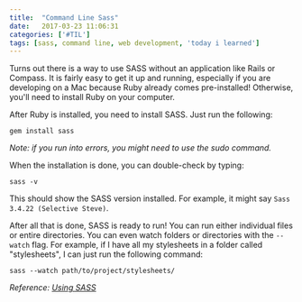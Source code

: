 ```yaml
---
title:  "Command Line Sass"
date:   2017-03-23 11:06:31
categories: ['#TIL']
tags: [sass, command line, web development, 'today i learned']
---
```


Turns out there is a way to use SASS without an application like Rails or Compass. It is fairly easy to get it up and running, especially if you are developing on a Mac because Ruby already comes pre-installed! ️️Otherwise, you'll need to install Ruby on your computer.

After Ruby is installed, you need to install SASS. Just run the following:

```
gem install sass
```

*Note: if you run into errors, you might need to use the sudo command.*

When the installation is done, you can double-check by typing:

```
sass -v
```

This should show the SASS version installed. For example, it might say `Sass 3.4.22 (Selective Steve)`.

After all that is done, SASS is ready to run! You can run either individual files or entire directories. You can even watch folders or directories with the `--watch` flag. For example, if I have all my stylesheets in a folder called "stylesheets", I can just run the following command:

```
sass --watch path/to/project/stylesheets/
```

*Reference: [Using SASS](http://sass-lang.com/documentation/file.SASS_REFERENCE.html#using_sass)*
